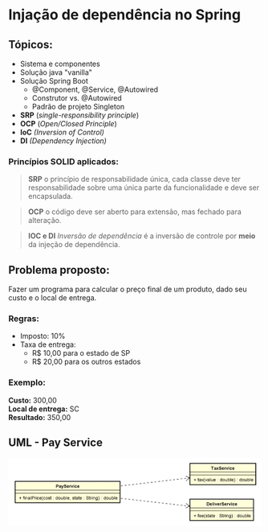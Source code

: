 # Injação de dependência no Spring

## Tópicos:

- Sistema e componentes
- Solução java "vanilla"
- Solução Spring Boot
  - @Component, @Service, @Autowired
  - Construtor vs. @Autowired
  - Padrão de projeto Singleton
- **SRP** (_single-responsibility principle_)
- **OCP** (_Open/Closed Principle_)
- **IoC** _(Inversion of Control)_
- **DI** _(Dependency Injection)_

### Princípios SOLID aplicados:

> **SRP** o princípio de responsabilidade única, cada classe deve ter responsabilidade sobre uma única parte da funcionalidade e deve ser encapsulada.

> **OCP** o código deve ser aberto para extensão, mas fechado para alteração.

> **IOC e DI** _Inversão de dependência_ é a inversão de controle por **meio** da injeção de dependência.

## Problema proposto:

Fazer um programa para calcular o preço final de um produto, dado seu custo e o local de entrega.

### Regras:

- Imposto: 10%
- Taxa de entrega:
  - R$ 10,00 para o estado de SP
  - R$ 20,00 para os outros estados

### Exemplo:

**Custo:** 300,00 \
**Local de entrega:** SC \
**Resultado:** 350,00

## UML - Pay Service

<p align="center">
  <img src="uml-payService.png">
</p>
